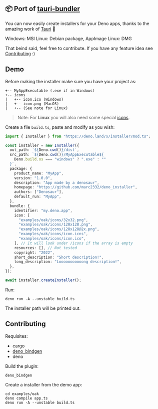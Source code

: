 ## 📦 Port of [tauri-bundler](https://github.com/tauri-apps/tauri/tree/dev/tooling/bundler)

You can now easily create installers for your Deno apps, thanks to the amazing
work of [Tauri](https://github.com/tauri-apps/tauri/tree/dev/tooling/bundler) 💪

Windows: MSI
Linux: Debian package, AppImage
Linux: DMG

That beind said, feel free to contribute. If you have any feature idea see
[Contributing](#Contributing) :)

## Demo

Before making the installer make sure you have your project as:

```
+-- MyAppExecutable (.exe if in Windows)
+-- icons
|   +-- icon.ico (Windows)
|   +-- icon.png (MacOS)
|   +-- (See note for Linux)
``` 

> Note: For **Linux** you will also need some special [icons](https://github.com/marc2332/deno_installer/tree/main/examples/oak/icons).

Create a file `build.ts`, paste and modify as you wish:

```ts
import { Installer } from "https://deno.land/x/installer/mod.ts";

const installer = new Installer({
  out_path: `${Deno.cwd()}/dist`,
  src_path: `${Deno.cwd()}/MyAppExecutable${
    Deno.build.os === "windows" ? ".exe" : ""
  }`,
  package: {
    product_name: "MyApp",
    version: "1.0.0",
    description: "App made by a denosaur",
    homepage: "https://github.com/marc2332/deno_installer",
    authors: ["Denosaur"],
    default_run: "MyApp",
  },
  bundle: {
    identifier: "my.deno.app",
    icon: [
      "examples/oak/icons/32x32.png",
      "examples/oak/icons/128x128.png",
      "examples/oak/icons/128x128@2x.png",
      "examples/oak/icons/icon.icns",
      "examples/oak/icons/icon.ico",
    ], // It will look under /icons if the array is empty
    resources: [], // Not tested
    copyright: "2022",
    short_description: "Short description!",
    long_description: "Looooooooooong description!",
  },
});

await installer.createInstaller();
```

Run:

```shell
deno run -A --unstable build.ts
```

The installer path will be printed out.

## Contributing

Requisites:

- cargo
- [deno_bindgen](https://github.com/denoland/deno_bindgen)
- deno

Build the plugin:

```shell
deno_bindgen
```

Create a installer from the demo app:

```shell
cd examples/oak
deno compile app.ts
deno run -A --unstable build.ts
```
